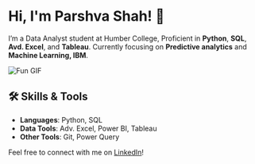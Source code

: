 # Hi, I'm Parshva Shah! 👋

I’m a Data Analyst student at Humber College, Proficient in **Python**, **SQL**, **Avd. Excel**, and **Tableau**.
Currently focusing on **Predictive analytics** and **Machine Learning, IBM**. 

![Fun GIF](https://your-image-link.com/your-gif-file.gif)

## 🛠 Skills & Tools
- **Languages**: Python, SQL
- **Data Tools**: Adv. Excel, Power BI, Tableau
- **Other Tools**: Git, Power Query

Feel free to connect with me on [LinkedIn](https://www.linkedin.com/in/parshva-s-034109260/)!
